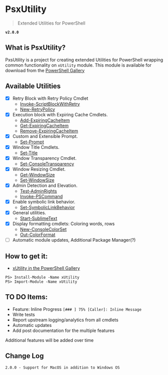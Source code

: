 # PsxUtility
> Extended Utilities for PowerShell

**`v2.0.0`**

## What is PsxUtility?
PxsUtility is a project for creating extended Utilities for PowerShell wrapping common functionality on `xUtility` module. 
This module is available for download from the [PowerShell Gallery](https://www.powershellgallery.com/)

## Available Utilities
- [x] Retry Block with Retry Policy Cmdlet
  - [Invoke-ScriptBlockWithRetry](https://github.com/hobelinm/PsxUtility/blob/master/Main/Invoke-ScriptBlockWithRetry.ps1)
  - [New-RetryPolicy](https://github.com/hobelinm/PsxUtility/blob/master/Main/New-RetryPolicy.ps1)
- [x] Execution block with Expiring Cache Cmdlets.
  - [Add-ExpiringCacheItem](https://github.com/hobelinm/PsxUtility/blob/master/Main/Add-ExpiringCacheItem.ps1)
  - [Get-ExpiringCacheItem](https://github.com/hobelinm/PsxUtility/blob/master/Main/Get-ExpiringCacheItem.ps1)
  - [Remove-ExpiringCacheItem](https://github.com/hobelinm/PsxUtility/blob/master/Main/Remove-ExpiringCacheItem.ps1)
- [x] Custom and Extensible Prompt. 
  - [Set-Prompt](https://github.com/hobelinm/PsxUtility/blob/master/Main/Set-Prompt.ps1)
- [x] Window Title Cmdlets. 
  - [Set-Title](https://github.com/hobelinm/PsxUtility/blob/master/Main/Set-Title.ps1)
- [x] Window Transparency Cmdlet. 
  - [Set-ConsoleTransparency](https://github.com/hobelinm/PsxUtility/blob/master/Main/Set-ConsoleTransparency.ps1)
- [x] Window Resizing Cmdlet. 
  - [Get-WindowSize](https://github.com/hobelinm/PsxUtility/blob/master/Main/Get-WindowSize.ps1)
  - [Set-WindowSize](https://github.com/hobelinm/PsxUtility/blob/master/Main/Set-WindowSize.ps1)
- [x] Admin Detection and Elevation. 
  - [Test-AdminRights](https://github.com/hobelinm/PsxUtility/blob/master/Main/Test-AdminRights.ps1)
  - [Invoke-PSCommand](https://github.com/hobelinm/PsxUtility/blob/master/Main/Invoke-PSCommand.ps1)
- [x] Enable symbolic link behavior. 
  - [Set-SymbolicLinkBehavior](https://github.com/hobelinm/PsxUtility/blob/master/Main/Set-SymbolicLinkBehavior.ps1)
- [x] General utilities. 
  - [Start-SublimeText](https://github.com/hobelinm/PsxUtility/blob/master/Main/Start-SublimeText.ps1)
- [x] Display formatting cmdlets: Coloring words, rows
  - [New-ConsoleColorSet](https://github.com/hobelinm/PsxUtility/blob/master/Main/New-ConsoleColorSet.ps1)
  - [Out-ColorFormat](https://github.com/hobelinm/PsxUtility/blob/master/Main/Out-ColorFormat.ps1)
- [ ] Automatic module updates, Additional Package Manager(?)

## How to get it:
- [xUtility in the PowerShell Gallery](https://www.powershellgallery.com/packages/xUtility)

````
PS> Install-Module -Name xUtility
PS> Import-Module -Name xUtility
````

## TO DO Items:
- Feature: Inline Progress `[### ] 75% [Caller]: Inline Message`
- Write tests
- Report upstream logging/analytics from all cmdlets
- Automatic updates
- Add post documentation for the multiple features

Additional features will be added over time

## Change Log

````
2.0.0 - Support for MacOS in addition to Windows OS
````
